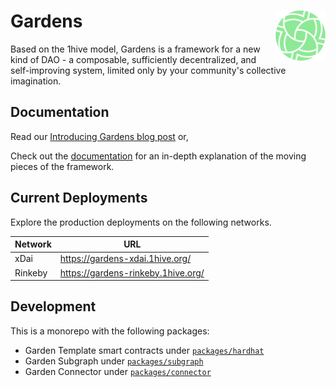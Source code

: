 # Gardens <a href="https://gardens.1hive.org/"><img align="right" src=".github/assets/gardens.svg" height="80px" /></a>

Based on the 1hive model, Gardens is a framework for a new kind of DAO - a composable, sufficiently decentralized, and self-improving system, limited only by your community's collective imagination.

## Documentation

Read our [Introducing Gardens blog post](https://gardens.substack.com/p/introducing-gardens) or,

Check out the [documentation](https://1hive.gitbook.io/gardens/) for an in-depth explanation of the moving pieces of the framework.

## Current Deployments

Explore the production deployments on the following networks.

|Network  | URL |
| ------------- | ------------- |
| xDai | https://gardens-xdai.1hive.org/ |
| Rinkeby | https://gardens-rinkeby.1hive.org/ |

## Development

This is a monorepo with the following packages:

- Garden Template smart contracts under [`packages/hardhat`](https://github.com/1Hive/gardens/tree/master/packages/hardhat)
- Garden Subgraph under [`packages/subgraph`](https://github.com/1Hive/gardens/tree/master/packages/subgraph)
- Garden Connector under [`packages/connector`](https://github.com/1Hive/gardens/tree/master/packages/connector)
